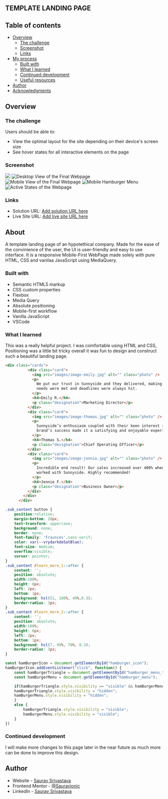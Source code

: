  ## TEMPLATE LANDING PAGE

## Table of contents

- [Overview](#overview)
  - [The challenge](#the-challenge)
  - [Screenshot](#screenshot)
  - [Links](#links)
- [My process](#my-process)
  - [Built with](#built-with)
  - [What I learned](#what-i-learned)
  - [Continued development](#continued-development)
  - [Useful resources](#useful-resources)
- [Author](#author)
- [Acknowledgments](#acknowledgments)


## Overview

### The challenge

Users should be able to:

- View the optimal layout for the site depending on their device's screen size
- See hover states for all interactive elements on the page

### Screenshot

![](./screenshot.jpg)
![Desktop View of the Final Webpage](images/desktop-design.jpg)
![Mobile View of the Final Webpage](images/mobile-design.jpg)
![Mobile Hamburger Menu](images/mobile-design.jpg)
![Active States of the Webpage](images/active-states.jpg)
### Links

- Solution URL: [Add solution URL here](https://github.com/Sauravionic/Template_Landing_page)
- Live Site URL: [Add live site URL here](https://sauravionic.github.io/Template_Landing_page/)

## About
 A template landing page of an hypotethical company.
 Made for the ease of the convinience of the user, the UI is user-friendly and 
 easy to use interface. It is a responsive Mobile-First WebPage made solely with
 pure HTML, CSS and vanilaa JavaScript using MediaQuery.

### Built with

- Semantic HTML5 markup
- CSS custom properties
- Flexbox
- Media Query
- Absolute positioning
- Mobile-first workflow
- Vanilla JavaScript
- VSCode


### What I learned

This was a really helpful project. I was comfortable using HTML and CSS, Positioning was a little bit tricky 
overall it was fun to design and construct such a beautiful landing page. 

```html
<div class="cards">
          <div class="card">
            <img src="images/image-emily.jpg" alt="" class="photo" />
            <p>
              We put our trust in Sunnyside and they delivered, making sure our
              needs were met and deadlines were always hit.
            </p>
            <h4>Emily R.</h4>
            <p class="designation">Marketing Director</p>
          </div>
          <div class="card">
            <img src="images/image-thomas.jpg" alt="" class="photo" />
            <p>
              Sunnyside’s enthusiasm coupled with their keen interest in our
              brand’s success made it a satisfying and enjoyable experience.
            </p>
            <h4>Thomas S.</h4>
            <p class="designation">Chief Operating Officer</p>
          </div>
          <div class="card">
            <img src="images/image-jennie.jpg" alt="" class="photo" />
            <p>
              Incredible end result! Our sales increased over 400% when we
              worked with Sunnyside. Highly recommended!
            </p>
            <h4>Jennie F.</h4>
            <p class="designation">Business Owner</p>
          </div>
        </div>
      </div>
```
```css
.sub_content button {
    position:relative;
    margin-bottom: 20px;
    text-transform: uppercase;
    background: none;
    border: none;
    font-family: 'Fraunces',sans-serif;
    color: var(--vrydarkdeSatBlue);
    font-size: medium;
    overflow:visible;
    cursor: pointer;
}
.sub_content #learn_more_1::after {
    content: '';
    position: absolute;
    width:100%;
    height: 6px;
    left: 2px;
    bottom: 1px;
    background: hsl(51, 100%, 49%,0.3);
    border-radius: 3px;
}
.sub_content #learn_more_2::after {
    content: '';
    position: absolute;
    width:100%;
    height: 6px;
    left: 2px;
    bottom: 1px;
    background: hsl(7, 99%, 70%, 0.3);
    border-radius: 3px;
}
```
```js
const hamBurgerIcon = document.getElementById("hamburger_icon");
hamBurgerIcon.addEventListener("click", function() {
    const hamBurgerTriangle = document.getElementById("hamburger_menu_triangle");
    const hamBurgerMenu = document.getElementById("hamburger_menu");

    if(hamBurgerTriangle.style.visibility == "visible" && hamBurgerMenu.style.visibility == "visible") {
    hamBurgerTriangle.style.visibility = "hidden";
    hamBurgerMenu.style.visibility = "hidden";
    }
    else {
        hamBurgerTriangle.style.visibility = "visible";
        hamBurgerMenu.style.visibility = "visible";
    }
})
```


### Continued development

I will make more changes to this page later in the near future as much more can be done to 
improve this design.

## Author

- Website - [Saurav Srivastava](https://github.com/Sauravionic)
- Frontend Mentor - [@Sauravionic](https://www.frontendmentor.io/profile/Sauravionic)
- LinkedIn - [Saurav Srivastava](https://www.linkedin.com/in/saurav-srivastava-4b71b5188/)
